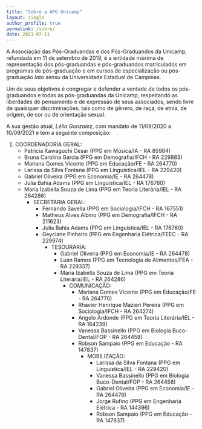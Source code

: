 ```yaml
---
title: "Sobre a APG Unicamp"
layout: single
author_profile: true
permalink: /sobre/
date: 2021-07-11
---
```


<style> 
  
  .img{
        position: relative; 
        height: 100%;
        width: 100%;
        display: flex;
        align-items: center;
        justify-content: center;
        background-image: url(/assets/images/Lélia.png);
        background-size: cover;
  }

</style>

A Associação das Pós-Graduandas e dos Pós-Graduandos da Unicamp, refundada em 11 de setembro de 2019, é a entidade máxima de representação dos pós-graduandas e pós-graduandos matriculados em programas de pós-graduação e em cursos de especialização ou pós-graduação *lato sensu* da Universidade Estadual de Campinas.

Um de seus objetivos é congregar e defender a vontade de todos os pós-graduandos e todas as pós-graduandas da Unicamp, respeitando as liberdades de pensamento e de expressão de seus associados, sendo livre de quaisquer discriminações, tais como de gênero, de raça, de etnia, de origem, de cor ou de orientação sexual.

A sua gestão atual, *Lélia Gonzalez*, com mandato de 11/09/2020 a 10/09/2021 e tem a seguinte composição:

<ol>
  <li> COORDENADORIA GERAL:
     <ul>  
      <li> Patricia Kawaguchi Cesar (PPG em Música/IA - RA 85984)
      <li> Bruna Carolina Garcia (PPG em Demografia/IFCH - RA 229883)
      <li> Mariana Gomes Vicente (PPG em Educação/FE - RA 264770) 
      <li> Larissa da Silva Fontana (PPG em Linguística/IEL - RA 229420)
      <li> Gabriel Oliveira (PPG em Economia/IE - RA 264478)       
      <li> Julia Bahia Adams (PPG em Linguística/IEL - RA 176760) 
      <li> Maria Izabella Souza de Lima (PPG em Teoria Literária/IEL - RA 264286)
     <ul> 
  <li> SECRETARIA GERAL:
    <ul>
      <li> Fernando Savella (PPG em Sociologia/IFCH - RA 167551)
      <li> Matheus Alves Albino (PPG em Demografia/IFCH - RA 211623)
      <li> Julia Bahia Adams (PPG em Linguística/IEL - RA 176760)
      <li> Geyciane Pinheiro (PPG em Engenharia Elétrica/FEEC - RA 229974)
    <ul>  
  <li> TESOURARIA:
    <ul>
      <li> Gabriel Oliveira (PPG em Economia/IE - RA 264478) 
      <li> Luan Ramos (PPG em Tecnologia de Alimentos/FEA - RA 229337)
      <li> Maria Izabella Souza de Lima (PPG em Teoria Literária/IEL - RA 264286)
    <ul> 
  <li> COMUNICAÇÃO:
    <ul>
      <li> Mariana Gomes Vicente (PPG em Educação/FE - RA 264770)
      <li> Rhavier Henrique Mazieri Pereira (PPG em Sociologia/IFCH - RA 264274)
      <li> Angelo Ardonde (PPG em Teoria Literária/IEL - RA 164239)
      <li> Vanessa Bassinello (PPG em Biologia Buco-Dental/FOP - RA 264458)
      <li> Robson Sampaio (PPG em Educação - RA 147837)
    <ul> 
  <li> MOBILIZAÇÃO:
    <ul>
      <li> Larissa da Silva Fontana (PPG em Linguística/IEL - RA 229420)
      <li> Vanessa Bassinello (PPG em Biologia Buco-Dental/FOP - RA 264458)
      <li> Gabriel Oliveira (PPG em Economia/IE - RA 264478)
      <li> Jorge Rufino (PPG em Engenharia Elétrica - RA 144396)
      <li> Robson Sampaio (PPG em Educação - RA 147837)
    <ul> 
<ol>
